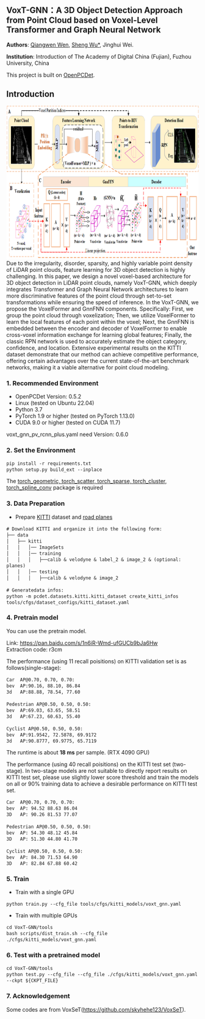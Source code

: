 ## VoxT-GNN：A 3D Object Detection Approach from Point Cloud based on Voxel-Level Transformer and Graph Neural Network

**Authors**: [Qiangwen Wen](https://github.com/yujianxinnian), [Sheng Wu*](http://adcfj.cn/sirc/door/team/TeacherList/Detail?personId=%20422), Jinghui Wei.

**Institution**: Introduction of The Academy of Digital China (Fujian), Fuzhou University, China

This project is built on [OpenPCDet](https://github.com/open-mmlab/OpenPCDet). 

## Introduction
<img src="diagram.png" alt="drawing" width="900" height="400"/>
Due to the irregularity, disorder, sparsity, and highly variable point density of LiDAR point clouds, feature learning for 3D object detection is highly challenging. In this paper, we design a novel voxel-based architecture for 3D object detection in LiDAR point clouds, namely VoxT-GNN, which deeply integrates Transformer and Graph Neural Network architectures to learn more discriminative features of the point cloud through set-to-set transformations while ensuring the speed of inference. In the VoxT-GNN, we propose the VoxelFormer and GnnFNN components. Specifically: First, we group the point cloud through voxelization; Then, we utilize VoxelFormer to learn the local features of each point within the voxel; Next, the GnnFNN is embedded between the encoder and decoder of VoxelFormer to enable cross-voxel information exchange for learning global features; Finally, the classic RPN network is used to accurately estimate the object category, confidence, and location. Extensive experimental results on the KITTI dataset demonstrate that our method can achieve competitive performance, offering certain advantages over the current state-of-the-art benchmark networks, making it a viable alternative for point cloud modeling.

### 1. Recommended Environment
- OpenPCDet Version: 0.5.2
- Linux (tested on Ubuntu 22.04)
- Python 3.7
- PyTorch 1.9 or higher (tested on PyTorch 1.13.0)
- CUDA 9.0 or higher (tested on CUDA 11.7)

voxt_gnn_pv_rcnn_plus.yaml need Version: 0.6.0

### 2. Set the Environment

```shell
pip install -r requirements.txt
python setup.py build_ext --inplace 
```
The [torch_geometric, torch_scatter, torch_sparse, torch_cluster, torch_spline_conv](https://pytorch-geometric.readthedocs.io/en/latest/install/installation.html) package is required



### 3. Data Preparation

- Prepare [KITTI](http://www.cvlibs.net/datasets/kitti/eval_object.php?obj_benchmark=3d) dataset and [road planes](https://drive.google.com/file/d/1d5mq0RXRnvHPVeKx6Q612z0YRO1t2wAp/view?usp=sharing)

```shell
# Download KITTI and organize it into the following form:
├── data
│   ├── kitti
│   │   │── ImageSets
│   │   │── training
│   │   │   ├──calib & velodyne & label_2 & image_2 & (optional: planes)
│   │   │── testing
│   │   │   ├──calib & velodyne & image_2

# Generatedata infos:
python -m pcdet.datasets.kitti.kitti_dataset create_kitti_infos tools/cfgs/dataset_configs/kitti_dataset.yaml
```

### 4. Pretrain model
You can use the pretrain model.


Link: https://pan.baidu.com/s/1n6iR-Wmd-ufGUCb9bJa6Hw  
Extraction code: r3cm


The performance (using 11 recall poisitions) on KITTI validation set is as follows(single-stage):
```
Car  AP@0.70, 0.70, 0.70:
bev  AP:90.16, 88.10, 86.84
3d   AP:88.88, 78.54, 77.60

Pedestrian AP@0.50, 0.50, 0.50:
bev  AP:69.03, 63.65, 58.51
3d   AP:67.23, 60.63, 55.40

Cyclist AP@0.50, 0.50, 0.50:
bev  AP:91.9542, 72.5878, 69.9172
3d   AP:90.8777, 69.9775, 65.7119
```
The runtime is about **18 ms** per sample. (RTX 4090 GPU)


The performance (using 40 recall poisitions) on the KITTI test set (two-stage).
In two-stage models are not suitable to directly report results on KITTI test set, please use slightly lower score threshold and train the models on all or 90% training data to achieve a desirable performance on KITTI test set.
```
Car  AP@0.70, 0.70, 0.70:
bev  AP: 94.52 88.63 86.04
3D   AP: 90.26 81.53 77.07	
	
Pedestrian AP@0.50, 0.50, 0.50:
bev  AP: 54.30 48.12 45.84
3D   AP: 51.30 44.80 41.70

Cyclist AP@0.50, 0.50, 0.50:
bev  AP: 84.30 71.53 64.90
3D   AP: 82.84 67.88 60.42
```
### 5. Train

- Train with a single GPU

```shell
python train.py --cfg_file tools/cfgs/kitti_models/voxt_gnn.yaml
```

- Train with multiple GPUs 

```shell
cd VoxT-GNN/tools
bash scripts/dist_train.sh --cfg_file ./cfgs/kitti_models/voxt_gnn.yaml
```
### 6. Test with a pretrained model

```shell
cd VoxT-GNN/tools
python test.py --cfg_file --cfg_file ./cfgs/kitti_models/voxt_gnn.yaml --ckpt ${CKPT_FILE}
```
### 7. Acknowledgement

Some codes are from VoxSeT(https://github.com/skyhehe123/VoxSeT).



